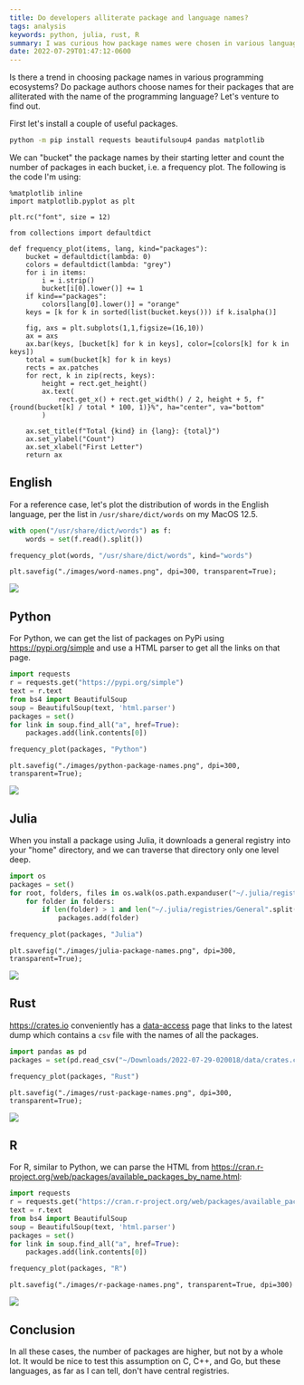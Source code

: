 ```yaml
---
title: Do developers alliterate package and language names?
tags: analysis
keywords: python, julia, rust, R
summary: I was curious how package names were chosen in various language ecosystems.
date: 2022-07-29T01:47:12-0600
---
```


Is there a trend in choosing package names in various programming ecosystems?
Do package authors choose names for their packages that are alliterated with the name of the programming language?
Let's venture to find out.

First let's install a couple of useful packages.

```bash
python -m pip install requests beautifulsoup4 pandas matplotlib
```

We can "bucket" the package names by their starting letter and count the number of packages in each bucket, i.e. a frequency plot.
The following is the code I'm using:

```{.python .collapse}
%matplotlib inline
import matplotlib.pyplot as plt

plt.rc("font", size = 12)

from collections import defaultdict

def frequency_plot(items, lang, kind="packages"):
    bucket = defaultdict(lambda: 0)
    colors = defaultdict(lambda: "grey")
    for i in items:
        i = i.strip()
        bucket[i[0].lower()] += 1
    if kind=="packages":
        colors[lang[0].lower()] = "orange"
    keys = [k for k in sorted(list(bucket.keys())) if k.isalpha()]

    fig, axs = plt.subplots(1,1,figsize=(16,10))
    ax = axs
    ax.bar(keys, [bucket[k] for k in keys], color=[colors[k] for k in keys])
    total = sum(bucket[k] for k in keys)
    rects = ax.patches
    for rect, k in zip(rects, keys):
        height = rect.get_height()
        ax.text(
            rect.get_x() + rect.get_width() / 2, height + 5, f"{round(bucket[k] / total * 100, 1)}%", ha="center", va="bottom"
        )

    ax.set_title(f"Total {kind} in {lang}: {total}")
    ax.set_ylabel("Count")
    ax.set_xlabel("First Letter")
    return ax
```

## English

For a reference case, let's plot the distribution of words in the English language, per the list in `/usr/share/dict/words` on my MacOS 12.5.

```python
with open("/usr/share/dict/words") as f:
    words = set(f.read().split())

frequency_plot(words, "/usr/share/dict/words", kind="words")
```

```{.python .hide}
plt.savefig("./images/word-names.png", dpi=300, transparent=True);
```

![](./images/word-names.png)

## Python

For Python, we can get the list of packages on PyPi using <https://pypi.org/simple> and use a HTML parser to get all the links on that page.

```python
import requests
r = requests.get("https://pypi.org/simple")
text = r.text
from bs4 import BeautifulSoup
soup = BeautifulSoup(text, 'html.parser')
packages = set()
for link in soup.find_all("a", href=True):
    packages.add(link.contents[0])

frequency_plot(packages, "Python")
```

```{.python .hide}
plt.savefig("./images/python-package-names.png", dpi=300, transparent=True);
```

![](./images/python-package-names.png)

## Julia

When you install a package using Julia, it downloads a general registry into your "home" directory, and we can traverse that directory only one level deep.

```python
import os
packages = set()
for root, folders, files in os.walk(os.path.expanduser("~/.julia/registries/General/")):
    for folder in folders:
        if len(folder) > 1 and len("~/.julia/registries/General".split("/")) + 2 < len(root.split("/")):
            packages.add(folder)

frequency_plot(packages, "Julia")
```

```{.python .hide}
plt.savefig("./images/julia-package-names.png", dpi=300, transparent=True);
```

![](./images/julia-package-names.png)

## Rust

<https://crates.io> conveniently has a [data-access](https://crates.io/data-access) page that links to the latest dump which contains a `csv` file with the names of all the packages.

```python
import pandas as pd
packages = set(pd.read_csv("~/Downloads/2022-07-29-020018/data/crates.csv")["name"].dropna())

frequency_plot(packages, "Rust")
```

```{.python .hide}
plt.savefig("./images/rust-package-names.png", dpi=300, transparent=True);
```

![](./images/rust-package-names.png)

## R

For R, similar to Python, we can parse the HTML from <https://cran.r-project.org/web/packages/available_packages_by_name.html>:

```python
import requests
r = requests.get("https://cran.r-project.org/web/packages/available_packages_by_name.html")
text = r.text
from bs4 import BeautifulSoup
soup = BeautifulSoup(text, 'html.parser')
packages = set()
for link in soup.find_all("a", href=True):
    packages.add(link.contents[0])

frequency_plot(packages, "R")
```

```{.python .hide}
plt.savefig("./images/r-package-names.png", transparent=True, dpi=300)
```

![](./images/r-package-names.png)

## Conclusion

In all these cases, the number of packages are higher, but not by a whole lot.
It would be nice to test this assumption on C, C++, and Go, but these languages, as far as I can tell, don't have central registries.
